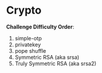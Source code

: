 # Crypto

**Challenge Difficulty Order**:

1. simple-otp
2. privatekey
3. pope shuffle
4. Symmetric RSA (aka srsa)
5. Truly Symmetric RSA (aka srsa2)
